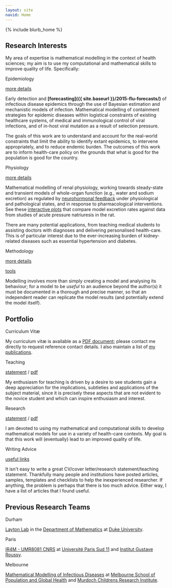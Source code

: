 ```yaml
---
layout: site
navid: Home
---
```

{% include blurb_home %}

## Research Interests

My area of expertise is mathematical modelling in the context of health
sciences; my aim is to use my computational and mathematical skills to
improve quality of life.
Specifically:

<div class="lcol">
<p class="colname">Epidemiology</p>
<p class="colitem"><a href="portfolio/research.html#epi">more
details</a></p>
</div>

Early detection and **[forecasting]({{ site.baseurl }}/2015-flu-forecasts/)**
of infectious disease epidemics through the use of Bayesian estimation and
mechanistic models of infection.
Mathematical modelling of containment strategies for epidemic diseases within
logistical constraints of existing healthcare systems, of medical and
immunological control of viral infections, and of in-host viral mutation as a
result of selection pressure.

The goals of this work are to understand and account for the real-world
constraints that limit the ability to identify extant epidemics, to intervene
appropriately, and to reduce endemic burden.
The outcomes of this work are to inform health-care policy on the grounds that
what is good for the population is good for the country.

<div class="lcol">
<p class="colname">Physiology</p>
<p class="colitem"><a href="portfolio/research.html#renal">more
details</a></p>
</div>

Mathematical modelling of renal physiology, working towards steady-state and
transient models of whole-organ function (e.g., water and sodium excretion) as
regulated by
[neurohormonal feedback](http://www.handwrittentutorials.com/videos.php?id=42)
under physiological and pathological states, and in response to
pharmacological interventions.
See these [interactive plots](model/rfc/) that compare model excretion rates
against data from studies of acute pressure natriuresis in the rat.

There are many potential applications, from teaching medical students to
assisting doctors with diagnoses and delivering personalised health-care.
This is of particular interest due to the ever-increasing burden of
kidney-related diseases such as essential hypertension and diabetes.

<div class="lcol">
<p class="colname">Methodology</p>
<p class="colitem"><a href="portfolio/research.html#pub">more
details</a></p>
<p class="colitem"><a href="tools">tools</a></p>
</div>

Modelling involves more than simply creating a model and analysing its
behaviour; for a model to be <em>useful</em> to an audience beyond the
author(s) it must be documented in a thorough and precise manner, so that an
independent reader can replicate the model results (and potentially extend the
model itself).

## Portfolio

<div class="lcol">
<p class="colname">Curriculum Vit&aelig;</p>
</div>

My curriculum vitæ is available as a
[PDF document](portfolio/cv_online.pdf); please contact me directly
to request reference contact details.
I also maintain a list of [my publications](pubs).

<div class="lcol">
<p class="colname">Teaching</p>
<p class="colitem"><a href="portfolio/teaching.html">statement</a> /
<a href="portfolio/teaching.pdf">pdf</a></p>
</div>

My enthusiasm for teaching is driven by a desire to see students gain a deep
appreciation for the implications, subtleties and applications of the subject
material, since it is precisely these aspects that are not evident to the
novice student and which can inspire enthusiasm and interest.

<div class="lcol">
<p class="colname">Research</p>
<p class="colitem"><a href="portfolio/research.html">statement</a> /
<a href="portfolio/research.pdf">pdf</a></p>
</div>

I am devoted to using my mathematical and computational skills to develop
mathematical models for use in a variety of health-care contexts.
My goal is that this work will (eventually) lead to an improved quality of
life.

<div class="lcol">
<p class="colname">Writing Advice</p>
<p class="colitem"><a href="writing">useful links</a></p>
</div>

It isn't easy to write a great CV/cover letter/research statement/teaching
statement.
Thankfully many people and institutions have posted articles, samples,
templates and checklists to help the inexperienced researcher.
If anything, the problem is perhaps that there is too much advice.
Either way, I have a list of articles that I found useful.

## Previous Research Teams

<div class="lcol">
<p class="colname">Durham</p>
</div>

<a href="http://www.math.duke.edu/~alayton/">Layton Lab</a> in the
<a href="http://math.duke.edu/">Department of Mathematics</a> at
<a href="http://www.duke.edu/">Duke University</a>.

<div class="lcol">
<p class="colname">Paris</p>
</div>

<a href="http://www.ir4m.u-psud.fr/">IR4M - UMR8081 CNRS</a> at
<a href="http://www.u-psud.fr/">Université Paris Sud 11</a> and
<a href="http://www.igr.fr/en/page/team-5-ir4m-umr-8081_3540">Institut
Gustave Roussy</a>.

<div class="lcol">
<p class="colname">Melbourne</p>
</div>

<a href="http://mathmodelling.sph.unimelb.edu.au/">Mathematical Modelling of
Infectious Diseases</a> at
<a href="http://www.mspgh.unimelb.edu.au/">Melbourne School of Population and
Global Health</a> and
<a href="http://www.mcri.edu.au/">Murdoch Childrens Research Institute</a>.
